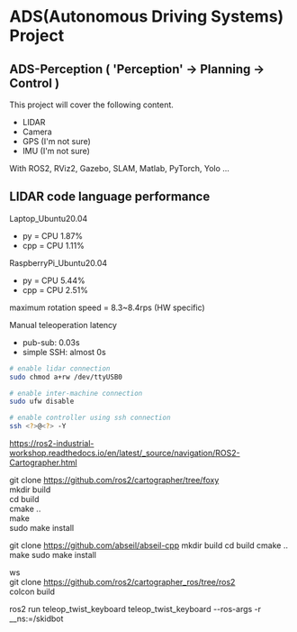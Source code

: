 # ADS(Autonomous Driving Systems) Project
## ADS-Perception ( 'Perception' → Planning → Control )
This project will cover the following content.
- LIDAR
- Camera
- GPS (I'm not sure)
- IMU (I'm not sure)  

With ROS2, RViz2, Gazebo, SLAM, Matlab, PyTorch, Yolo ...

## LIDAR code language performance
Laptop_Ubuntu20.04
- py = CPU 1.87%
- cpp = CPU 1.11%

RaspberryPi_Ubuntu20.04
- py = CPU 5.44%
- cpp = CPU 2.51%

maximum rotation speed = 8.3~8.4rps (HW specific)

Manual teleoperation latency  
- pub-sub: 0.03s
- simple SSH: almost 0s

```bash
# enable lidar connection
sudo chmod a+rw /dev/ttyUSB0  

# enable inter-machine connection
sudo ufw disable

# enable controller using ssh connection
ssh <?>@<?> -Y
```

https://ros2-industrial-workshop.readthedocs.io/en/latest/_source/navigation/ROS2-Cartographer.html  

git clone https://github.com/ros2/cartographer/tree/foxy  
mkdir build  
cd build  
cmake ..  
make  
sudo make install

git clone https://github.com/abseil/abseil-cpp
mkdir build
cd build
cmake ..
make
sudo make install

ws  
git clone https://github.com/ros2/cartographer_ros/tree/ros2  
colcon build  


ros2 run teleop_twist_keyboard teleop_twist_keyboard --ros-args -r __ns:=/skidbot